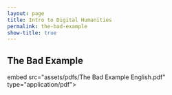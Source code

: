 ```yaml
---
layout: page
title: Intro to Digital Humanities
permalink: the-bad-example
show-title: true
---
```


The Bad Example
--

embed src="assets/pdfs/The Bad Example English.pdf" type="application/pdf">
